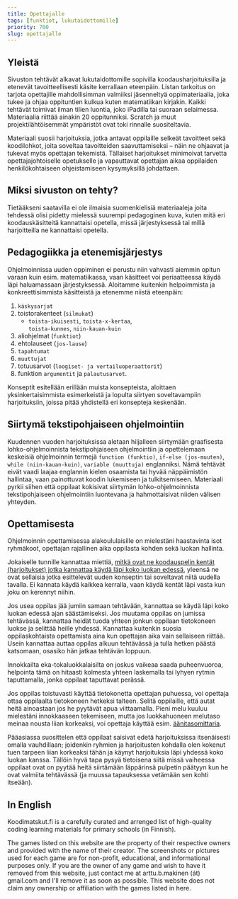 ```yaml
---
title: Opettajalle
tags: [funktiot, lukutaidottomille]
priority: 700
slug: opettajalle
---
```


## Yleistä
Sivuston tehtävät alkavat lukutaidottomille sopivilla koodausharjoituksilla ja etenevät tavoitteellisesti käsite kerrallaan eteenpäin. Listan tarkoitus on tarjota opettajille mahdollisimman valmiiksi jäsenneltyä oppimateriaalia, joka tukee ja ohjaa oppituntien kulkua kuten matematiikan kirjakin. Kaikki tehtävät toimivat ilman tilien luontia, joko iPadilla tai suoraan selaimessa. Materiaalia riittää ainakin 20 oppitunniksi. Scratch ja muut projektilähtöisemmät ympäristöt ovat toki rinnalle suositeltavia.

Materiaali suosii harjoituksia, jotka antavat oppilaille selkeät tavoitteet sekä koodilohkot, joita soveltaa tavoitteiden saavuttamiseksi – näin ne ohjaavat ja tukevat myös opettajan tekemistä. Tällaiset harjoitukset minimoivat tarvetta opettajajohtoiselle opetukselle ja vapauttavat opettajan aikaa oppilaiden henkilökohtaiseen ohjeistamiseen kysymyksillä johdattaen.

## Miksi sivuston on tehty?
Tietääkseni saatavilla ei ole ilmaisia suomenkielisiä materiaaleja joita tehdessä olisi pidetty mielessä suurempi pedagoginen kuva, kuten mitä eri koodauskäsitteitä kannattaisi opetella, missä järjestyksessä tai millä harjoitteilla ne kannattaisi opetella.

## Pedagogiikka ja etenemisjärjestys
Ohjelmoinnissa uuden oppiminen ei perustu niin vahvasti aiemmin opitun varaan kuin esim. matematiikassa, vaan käsitteet voi periaatteessa käydä läpi haluamassaan järjestyksessä. Aloitamme kuitenkin helpoimmista ja konkreettisimmista käsitteistä ja etenemme niistä eteenpäin:

1. `käskysarjat`
2. toistorakenteet (`silmukat`)
    - `toista-ikuisesti`, `toista-x-kertaa`,</br>`toista-kunnes`, `niin-kauan-kuin`
3. aliohjelmat (`funktiot`)
4. ehtolauseet (`jos-lause`)
5. `tapahtumat`
6. `muuttujat`
7. totuusarvot (`loogiset- ja vertailuoperaattorit`)
8. funktion `argumentit` ja `palautusarvot`.

Konseptit esitellään erillään muista konsepteista, aloittaen yksinkertaisimmista esimerkeistä ja lopulta siirtyen soveltavampiin harjoituksiin, joissa pitää yhdistellä eri konsepteja keskenään.


## Siirtymä tekstipohjaiseen ohjelmointiin
Kuudennen vuoden harjoituksissa aletaan hiljalleen siirtymään graafisesta lohko-ohjelmoinnista tekstipohjaiseen ohjelmointiin ja opettelemaan keskeisiä ohjelmoinnin termejä `function (funktio)`, `if-else (jos-muuten)`, `while (niin-kauan-kuin)`, `variable (muuttuja)` englanniksi. Nämä tehtävät eivät vaadi laajaa englannin kielen osaamista tai hyvää näppäimistön hallintaa, vaan painottuvat koodin lukemiseen ja tulkitsemiseen. Materiaali pyrkii siihen että oppilaat kokisivat siirtymän lohko-ohjelmoinnista tekstipohjaiseen ohjelmointiin luontevana ja hahmottaisivat niiden välisen yhteyden.

## Opettamisesta
Ohjelmoinnin opettamisessa alakoululaisille on mielestäni haastavinta isot ryhmäkoot, opettajan rajallinen aika oppilasta kohden sekä luokan hallinta.

Jokaiselle tunnille kannattaa miettiä, <u>mitkä ovat ne koodauspelin kentät (harjoitukset) jotka kannattaa käydä läpi koko luokan edessä</u>, yleensä ne ovat sellaisia jotka esittelevät uuden konseptin tai soveltavat niitä uudella tavalla. Ei kannata käydä kaikkea kerralla, vaan käydä kentät läpi vasta kun joku on kerennyt niihin.

Jos usea oppilas jää jumiin samaan tehtävään, kannattaa se käydä läpi koko luokan edessä ajan säästämiseksi. Jos muutama oppilas on jumissa tehtävässä, kannattaa heidät tuoda yhteen jonkun oppilaan tietokoneen luokse ja selittää heille yhdessä. Kannattaa kuitenkin suosia oppilaskohtaista opettamista aina kun opettajan aika vain sellaiseen riittää. Usein kannattaa auttaa oppilas alkuun tehtävässä ja tulla hetken päästä katsomaan, osasiko hän jatkaa tehtävän loppuun.

Innokkailta eka-tokaluokkalaisilta on joskus vaikeaa saada puheenvuoroa, helpointa tämä on hitaasti kolmesta yhteen laskemalla tai lyhyen rytmin taputtamalla, jonka oppilaat taputtavat perässä.

Jos oppilas toistuvasti käyttää tietokonetta opettajan puhuessa, voi opettaja ottaa oppilaalta tietokoneen hetkeksi talteen. Selitä oppilaille, että autat heitä ainoastaan jos he pyytävät apua viittaamalla. Pieni melu kuuluu mielestäni innokkaaseen tekemiseen, mutta jos luokkahuoneen melutaso meinaa nousta liian korkeaksi, voi opettaja käyttää esim. [äänitasomittaria](https://bouncyballs.org/).

Pääasiassa suosittelen että oppilaat saisivat edetä harjoituksissa itsenäisesti omalla vauhdillaan; joidenkin ryhmien ja harjoitusten kohdalla olen kokenut tuen tarpeen liian korkeaksi tähän ja käynyt harjoituksia läpi yhdessä koko luokan kanssa. Tällöin hyvä tapa pysyä tietoisena siitä missä vaiheessa oppilaat ovat on pyytää heitä siirtämään läppärinsä pulpetin päätyyn kun he ovat valmiita tehtävässä (ja muussa tapauksessa vetämään sen kohti itseään).

## In English
Koodimatskut.fi is a carefully curated and arrenged list of high-quality coding learning materials for primary schools (in Finnish).

The games listed on this website are the property of their respective owners and provided with the name of their creator. The screenshots or pictures used for each game are for non-profit, educational, and informational purposes only. If you are the owner of any game and wish to have it removed from this website, just contact me at arttu.b.makinen (át) gmail.com and I'll remove it as soon as possible. This website does not claim any ownership or affiliation with the games listed in here.


<!--
## OPS
- oppiainerajoja rikkovia (matematiikka: kulmat, koordinaatistot; englanti)
- robotiikka (ei ole)
- yleissivistävä (ei ole)
- tietojenkäsittelytiede, binääri (matematiikassa)
-->

